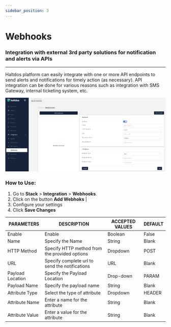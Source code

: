 ```yaml
---
sidebar_position: 3
---
```


# Webhooks

### Integration with external 3rd party solutions for notification and alerts via APIs

---

Haltdos platform can easily integrate with one or more API endpoints to send alerts and notifications for timely action (as necessary). API integration can be done for various reasons such as integration with SMS Gateway, internal ticketing system, etc.

![webhooks](/img/platform/v7/docs/webhooks_new_ui.png)

### How to Use:

1. Go to **Stack** > **Integration** > **Webhooks**.
2. Click on the button  **Add Webhoks**    |
3. Configure your settings
4. Click **Save Changes**

| PARAMETERS       | DESCRIPTION                                    | ACCEPTED VALUES | DEFAULT |
|------------------|------------------------------------------------|-----------------|---------|
| Enable           | Enable                                         | Boolean         | False   |
| Name             | Specify the Name                               | String          | Blank   |
| HTTP Method      | Specify HTTP method from the provided options  | Dropdown        | POST    |
| URL              | Specify complete url to send the notifications | URL             | Blank   |
| Payload Location | Specify the Payload Location                   | Drop-down       | PARAM   |
| Payload Name     | Specify the payload name                       | String          | Blank   |
| Attribute Type   | Select the type of attribute                   | Dropdown        | HEADER  |
| Attribute Name   | Enter a name for the attribute                 | String          | Blank   |
| Attribute Value  | Enter a value for the attribute                | String          | Blank   |

